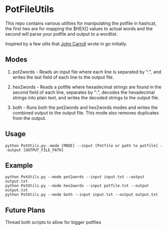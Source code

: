 # PotFileUtils
This repo contains various utilities for manipulating the potfile in hashcat, the first two are for mapping the $HEX[] values to actual words and the second will parse your potfile and output to a wordlist. 

Inspired by a few utils that [John Carroll](https://twitter.com/TheContractorio) wrote in go initially.

## Modes
1. pot2words - Reads an input file where each line is separated by ":", and writes the last field of each line to the output file.

2. hex2words - Reads a potfile where hexadecimal strings are found in the second field of each line, separates by ":", decodes the hexadecimal strings into plain text, and writes the decoded strings to the output file.

3. both - Runs both the pot2words and hex2words modes and writes the combined output to the output file. This mode also removes duplicates from the output.

## Usage
```
python PotUtils.py--mode [MODE] --input [Potfile or path to potfile] --output [OUTPUT_FILE_PATH]
```

## Example
```
python PotUtils.py --mode pot2words --input input.txt --output output.txt
python PotUtils.py --mode hex2words --input potfile.txt --output output.txt
python PotUtils.py --mode both --input input.txt --output output.txt
```

## Future Plans
Thread both scripts to allow for bigger potfiles
